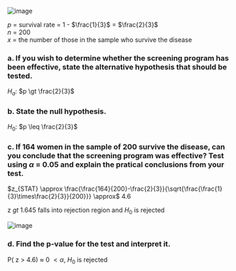 
![image](https://github.com/user-attachments/assets/a56aa696-8296-4fa5-aa2b-923a7463f8ee)

$p$ = survival rate = 1 - $\frac{1}{3}$ = $\frac{2}{3}$  
$n$ = 200  
$x$ = the number of those in the sample who survive the disease  


### a. If you wish to determine whether the screening program has been effective, state the alternative hypothesis that should be tested.

$H_{a}$: $p \gt \frac{2}{3}$


### b. State the null hypothesis.

$H_{0}$: $p \leq \frac{2}{3}$


### c. If 164 women in the sample of 200 survive the disease, can you conclude that the screening program was effective? Test using $\alpha$ = 0.05 and explain the pratical conclusions from your test.

$z_{STAT} \approx \frac{\frac{164}{200}-\frac{2}{3}}{\sqrt{\frac{\frac{1}{3}\times\frac{2}{3}}{200}}} \approx$ 4.6    

z $gt$ 1.645 falls into rejection region and $H_{0}$ is rejected  

![image](https://github.com/user-attachments/assets/c64d8b8a-ec07-4aa7-aae2-063baeaaa9fb)


### d. Find the p-value for the test and interpret it.  

P( z $\gt$ 4.6) $\approx$ 0 $\lt \alpha$, $H_{0}$ is rejected  


